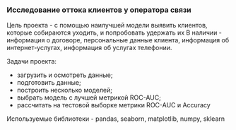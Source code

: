 ### Исследование оттока клиентов у оператора связи

Цель проекта - с помощью наилучшей модели выявить клиентов, которые собираются уходить, и попробовать удержать их
В наличии - информация о договоре, персональные данные клиента, информация об интернет-услугах, информация об услугах телефонии. 


Задачи проекта:
- загрузить и осмотреть данные;
- подготовить данные;
- построить несколько моделей;
- выбрать модель с лучшей метрикой ROC-AUC;
- рассчитать на тестовой выборке метрики ROC-AUC и Accuracy

Используемые библиотеки - pandas, seaborn, matplotlib, numpy, sklearn
